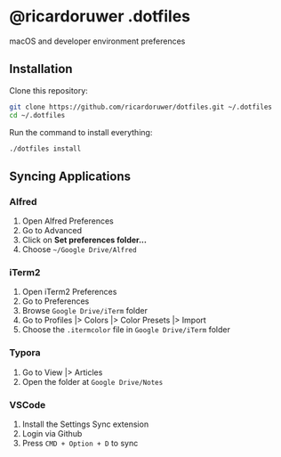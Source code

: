 # @ricardoruwer .dotfiles

macOS and developer environment preferences

## Installation

Clone this repository:

```bash
git clone https://github.com/ricardoruwer/dotfiles.git ~/.dotfiles
cd ~/.dotfiles
```

Run the command to install everything:

```bash
./dotfiles install
```

## Syncing Applications

### Alfred

1. Open Alfred Preferences
2. Go to Advanced
3. Click on **Set preferences folder...**
4. Choose `~/Google Drive/Alfred`

### iTerm2

1. Open iTerm2 Preferences
2. Go to Preferences
3. Browse `Google Drive/iTerm` folder
4. Go to Profiles |> Colors |> Color Presets |> Import
5. Choose the `.itermcolor` file in `Google Drive/iTerm` folder

### Typora

1. Go to View |> Articles
2. Open the folder at `Google Drive/Notes`

### VSCode

1. Install the Settings Sync extension
2. Login via Github
3. Press `CMD + Option + D` to sync
